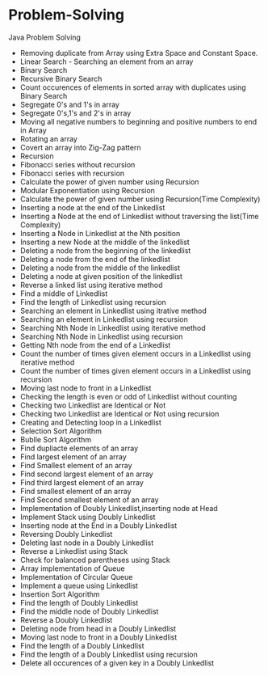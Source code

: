 # Problem-Solving
Java Problem Solving
* Removing duplicate from Array using Extra Space and Constant Space.
* Linear Search - Searching an element from an array
* Binary Search
* Recursive Binary Search
* Count occurences of elements in sorted array with duplicates using Binary Search
* Segregate 0's and 1's in array
* Segregate 0's,1's and 2's in array
* Moving all negative numbers to beginning and positive numbers to end in Array
* Rotating an array
* Covert an array into Zig-Zag pattern
* Recursion
* Fibonacci series without recursion
* Fibonacci series with recursion
* Calculate the power of given number using Recursion
* Modular Exponentiation using Recursion
* Calculate the power of given number using Recursion(Time Complexity)
* Inserting a node at the end of the Linkedlist
* Inserting a Node at the end of Linkedlist without traversing the list(Time Complexity)
* Inserting a Node in Linkedlist at the Nth position
* Inserting a new Node at the middle of the linkedlist
* Deleting a node from the beginning of the linkedlist
* Deleting a node from the end of the linkedlist
* Deleting a node from the middle of the linkedlist
* Deleting a node at given position of the linkedlist
* Reverse a linked list using iterative method
* Find a middle of Linkedlist
* Find the length of Linkedlist using recursion
* Searching an element in Linkedlist using itrative method
* Searching an element in Linkedlist using recursion
* Searching Nth Node in Linkedlist using iterative method
* Searching Nth Node in Linkedlist using recursion
* Getting Nth node from the end of a Linkedlist
* Count the number of times given element occurs in a Linkedlist using iterative method
* Count the number of times given element occurs in a Linkedlist using recursion
* Moving last node to front in a Linkedlist
* Checking the length is  even or odd of Linkedlist without counting
* Checking two Linkedlist are Identical or Not
* Checking two Linkedlist are Identical or Not using recursion
* Creating and Detecting loop in a Linkedlist
* Selection Sort Algorithm
* Bublle Sort Algorithm
* Find dupliacte elements of an array
* Find largest element of an array
* Find Smallest element of an array
* Find second largest element of an array
* Find third largest element of an array
* Find smallest element of an array
* Find Second smallest element of an array
* Implementation of Doubly Linkedlist,inserting node at Head
* Implement Stack using Doubly Linkedlist
* Inserting node at the End in a Doubly Linkedlist
* Reversing Doubly Linkedlist
* Deleting last node in a Doubly Linkedlist
* Reverse a Linkedlist using Stack
* Check for balanced parentheses using Stack
* Array implementation of Queue
* Implementation of Circular Queue
* Implement a queue using Linkedlist
* Insertion Sort Algorithm
* Find the length of Doubly Linkedlist
* Find the middle node of Doubly Linkedlist
* Reverse a Doubly Linkedlist
* Deleting node from head in a Doubly Linkedlist
* Moving last node to front in a Doubly Linkedlist
* Find the length of a Doubly Linkedlist
* Find the length of a Doubly Linkedlist using recursion
* Delete all occurences of a given key in a Doubly Linkedlist